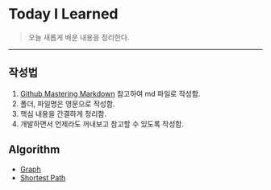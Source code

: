 ﻿# Today I Learned
>오늘 새롭게 배운 내용을 정리한다.
---
## 작성법
1. [Github Mastering Markdown](https://guides.github.com/features/mastering-markdown/) 참고하여 md 파일로 작성함.
2. 폴더, 파일명은 영문으로 작성함.
3. 핵심 내용을 간결하게 정리함.
4. 개발하면서 언제라도 꺼내보고 참고할 수 있도록 작성함.

## Algorithm
* [Graph](https://github.com/ecosy/TIL/tree/master/Algorithm/Graph)
* [Shortest Path](https://github.com/ecosy/TIL/tree/master/Algorithm/ShortestPath)
